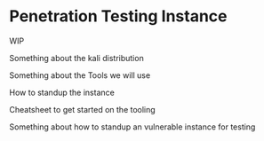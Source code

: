 # Penetration Testing Instance

WIP

Something about the kali distribution


Something about the Tools we will use


How to standup the instance


Cheatsheet to get started on the tooling


Something about how to standup an vulnerable instance for testing
